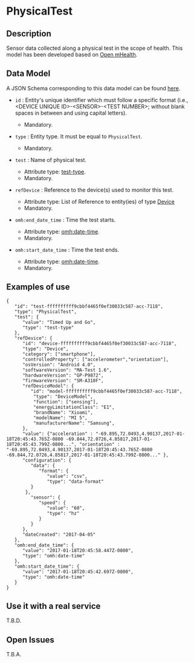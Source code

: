 # PhysicalTest

## Description

Sensor data collected along a physical test in the scope of health. This model has been developed based on [Open mHealth](http://www.openmhealth.org/). 

## Data Model

A JSON Schema corresponding to this data model can be found [here](https://github.com/netzahdzc/oHealth-Context/blob/master/schemas/PhysicalTest/physical-test-1.x.json).

+ `id` : Entity's unique identifier which must follow a specific format (i.e., \<DEVICE UNIQUE ID\>-\<SENSOR\>-\<TEST NUMBER\>; without blank spaces in between and using capital letters).
   + Mandatory.

+ `type` : Entity type. It must be equal to `PhysicalTest`.
   + Mandatory.

+ `test` : Name of physical test.
   + Attribute type: [test-type](https://github.com/netzahdzc/oHealth-Context/blob/master/schemas/dataType/test-type-1.x.json).
   + Mandatory.

+ `refDevice` : Reference to the device(s) used to monitor this test.
   + Attribute type: List of Reference to entity(ies) of type [Device](https://github.com/netzahdzc/dataModels/blob/master/Device/Device/doc/spec.md)
   + Mandatory.

+ `omh:end_date_time` : Time the test starts.
   + Attribute type: [omh:date-time](http://www.openmhealth.org/schema/omh/date-time-1.0.json).
   + Mandatory.

+ `omh:start_date_time` : Time the test ends.
   + Attribute type: [omh:date-time](http://www.openmhealth.org/schema/omh/date-time-1.0.json).
   + Mandatory.


    
## Examples of use

```
{  
   "id": "test-ffffffffff9cbbf4465f0ef30033c587-acc-7118",
   "type": "PhysicalTest",
   "test": {  
      "value": "Timed Up and Go",
      "type": "test-type"
   },
   "refDevice": {
      "id": "device-ffffffffff9cbbf4465f0ef30033c587-acc-7118",
      "type": "Device",
      "category": ["smartphone"],
      "controlledProperty": ["accelerometer","orientation"],
      "osVersion": "Android 4.0",
      "softwareVersion": "MA-Test 1.6",
      "hardwareVersion": "GP-P9872",
      "firmwareVersion": "SM-A310F",
      "refDeviceModel": {
         "id": "model-ffffffffff9cbbf4465f0ef30033c587-acc-7118",
          "type": "DeviceModel",
          "function": ["sensing"],
          "energyLimitationClass": "E1",
          "brandName": "Xioami",
          "modelName": "MI 5",
          "manufacturerName": "Samsung",
      },
      "value": {"acceleration" : "-69.895,72.0493,4.90137,2017-01-18T20:45:43.765Z-0800 -69.844,72.0726,4.85817,2017-01-18T20:45:43.799Z-0800...", "orientation" : "-69.895,72.0493,4.90137,2017-01-18T20:45:43.765Z-0800 -69.844,72.0726,4.85817,2017-01-18T20:45:43.799Z-0800..." },
      "configuration": {
         "data": {  
            "format": {
               "value": "csv",
               "type": "data-format"
         }
       },
         "sensor": {  
            "speed": {
               "value": "60",
               "type": "hz"
            }
         }
      },
      "dateCreated": "2017-04-05"
   },
   "omh:end_date_time": {
      "value": "2017-01-18T20:45:58.447Z-0800",
      "type": "omh:date-time"
   },
   "omh:start_date_time": {
      "value": "2017-01-18T20:45:42.697Z-0800",
      "type": "omh:date-time"
   }
}
```
    
## Use it with a real service

T.B.D.

## Open Issues

T.B.A.